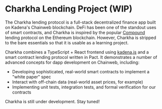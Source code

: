 # Charkha Lending Project (WIP)

The Charkha lending protocol is a full-stack decentralized finance app built on Kadena's Chainweb blockchain. DeFi has been one of the standout uses of smart contracts, and Charkha is inspired by the popular [Compound](https://compound.finance) lending protocol on the Ethereum blockchain. However, Charkha is stripped to the bare essentials so that it is usable as a learning project.

Charkha combines a TypeScript + React frontend using [kadena.js](https://github.com/kadena-community/kadena.js) and a smart contract lending protocol written in Pact. It demonstrates a number of advanced concepts for dapp development on Chainweb, including:

- Developing sophisticated, real-world smart contracts to implement a "white paper" spec
- Interact with off-chain data (real-world asset prices, for example)
- Implementing unit tests, integration tests, and formal verification for our contracts

Charkha is still under development. Stay tuned!
